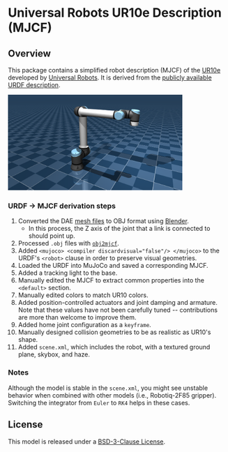 # Universal Robots UR10e Description (MJCF)

## Overview

This package contains a simplified robot description (MJCF) of the
[UR10e](https://www.universal-robots.com/products/ur10-robot/) developed by
[Universal Robots](https://www.universal-robots.com/). It is derived from the
[publicly available URDF
description](https://github.com/ros-industrial/universal_robot/tree/kinetic-devel/ur_e_description).

<p float="left">
 <img src="ur10e.png" width="400">
</p>

### URDF → MJCF derivation steps

1. Converted the DAE [mesh
   files](https://github.com/ros-industrial/universal_robot/tree/kinetic-devel/ur_e_description/meshes/ur10e/visual)
   to OBJ format using [Blender](https://www.blender.org/).
    - In this process, the Z axis of the joint that a link is connected to should point up.
2. Processed `.obj` files with [`obj2mjcf`](https://github.com/kevinzakka/obj2mjcf).
3. Added `<mujoco> <compiler discardvisual="false"/> </mujoco>` to the URDF's
   `<robot>` clause in order to preserve visual geometries.
4. Loaded the URDF into MuJoCo and saved a corresponding MJCF.
5. Added a tracking light to the base.
6. Manually edited the MJCF to extract common properties into the `<default>` section.
7. Manually edited colors to match UR10 colors.
8. Added position-controlled actuators and joint damping and armature. Note
   that these values have not been carefully tuned -- contributions are more
   than welcome to improve them.
9. Added home joint configuration as a `keyframe`.
10. Manually designed collision geometries to be as realistic as UR10's shape.
10. Added `scene.xml`, which includes the robot, with a textured ground plane, skybox, and haze.

### Notes
Although the model is stable in the `scene.xml`, you might see unstable behavior when combined with
other models (i.e., Robotiq-2F85 gripper). Switching the integrator from `Euler` to `RK4` helps in
these cases.

## License

This model is released under a [BSD-3-Clause License](LICENSE).
